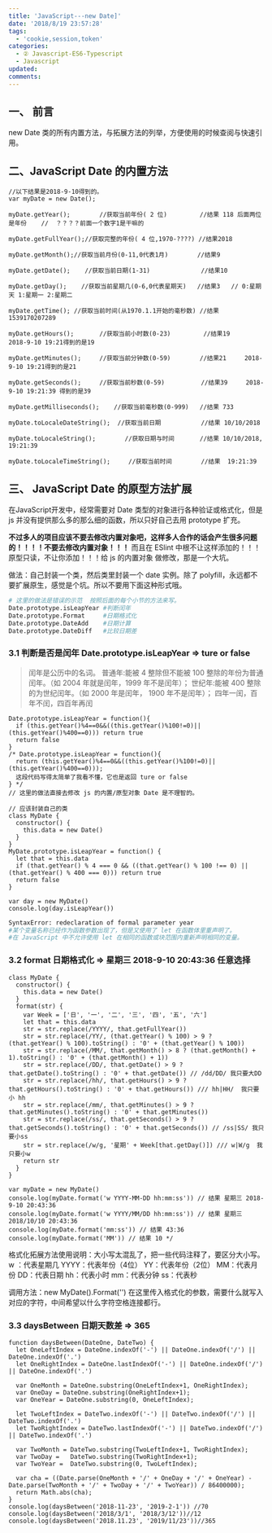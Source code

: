 ```yaml
---
title: 'JavaScript---new Date]'
date: '2018/8/19 23:57:28'
tags:
  - 'cookie,session,token'
categories:
  - ② Javascript-ES6-Typescript
  - Javascript
updated:
comments:
---
```

## 一、 前言

new Date 类的所有内置方法，与拓展方法的列举，方便使用的时候查阅与快速引用。

## 二、JavaScript Date 的内置方法

```JS
//以下结果是2018-9-10得到的。
var myDate = new Date();

myDate.getYear();        //获取当前年份( 2 位)         //结果 118 后面两位是年份    //  ？？？？前面一个数字1是干嘛的

myDate.getFullYear();//获取完整的年份( 4 位,1970-????) //结果2018

myDate.getMonth();//获取当前月份(0-11,0代表1月)        //结果9

myDate.getDate();    //获取当前日期(1-31)              //结果10

myDate.getDay();    //获取当前星期几(0-6,0代表星期天)   //结果3   // 0:星期天 1:星期一 2:星期二

myDate.getTime(); //获取当前时间(从1970.1.1开始的毫秒数) //结果1539170207289

myDate.getHours();       //获取当前小时数(0-23)         //结果19     2018-9-10 19:21得到的是19

myDate.getMinutes();     //获取当前分钟数(0-59)        //结果21     2018-9-10 19:21得到的是21

myDate.getSeconds();     //获取当前秒数(0-59)          //结果39     2018-9-10 19:21:39 得到的是39

myDate.getMilliseconds();    //获取当前毫秒数(0-999)   //结果 733

myDate.toLocaleDateString();  //获取当前日期           //结果 10/10/2018

myDate.toLocaleString();        //获取日期与时间       //结果 10/10/2018, 19:21:39

myDate.toLocaleTimeString();     //获取当前时间        //结果  19:21:39
```

## 三、 JavaScript Date 的原型方法扩展

在JavaScript开发中，经常需要对 Date 类型的对象进行各种验证或格式化，但是 js 并没有提供那么多的那么细的函数，所以只好自己去用 prototype 扩充。

**不过多人的项目应该不要去修改内置对象吧，这样多人合作的话会产生很多问题的！！！！不要去修改内置对象！！！**
而且在 ESlint 中根不让这样添加的！！！原型只读，不让你添加！！！给 js 的内置对象 做修改，那是一个大坑。

做法：自己封装一个类，然后类里封装一个 date 实例。除了 polyfill，永远都不要扩展原生，感觉是个坑。所以不要用下面这种形式哦。

```BASH
# 这里的做法是错误的示范  按照后面的每个小节的方法来写。
Date.prototype.isLeapYear #判断闰年
Date.prototype.Format     #日期格式化
Date.prototype.DateAdd    #日期计算
Date.prototype.DateDiff   #比较日期差
```

### 3.1 判断是否是闰年 Date.prototype.isLeapYear => ture or false

>闰年是公历中的名词。
普通年:能被 4 整除但不能被 100 整除的年份为普通闰年。（如 2004 年就是闰年，1999 年不是闰年）；
世纪年:能被 400 整除的为世纪闰年。（如 2000 年是闰年， 1900 年不是闰年）；
四年一闰，百年不闰，四百年再闰

```JS
Date.prototype.isLeapYear = function(){
  if (this.getYear()%4==0&&((this.getYear()%100!=0)||(this.getYear()%400==0))) return true
  return false
}
/* Date.prototype.isLeapYear = function(){
  return (this.getYear()%4==0&&((this.getYear()%100!=0)||(this.getYear()%400==0)));
  这段代码写得太简单了我看不懂，它也是返回 ture or false
} */
// 这里的做法直接去修改 js 的内置/原型对象 Date 是不理智的。
```

```JS
// 应该封装自己的类
class MyDate {
  constructor() {
    this.data = new Date()
  }
}
MyDate.prototype.isLeapYear = function() {
  let that = this.data
  if (that.getYear() % 4 === 0 && ((that.getYear() % 100 !== 0) || (that.getYear() % 400 === 0))) return true
  return false
}

var day = new MyDate()
console.log(day.isLeapYear())
```

```BASH
SyntaxError: redeclaration of formal parameter year
#某个变量名称已经作为函数参数出现了，但是又使用了 let 在函数体里重声明了。
#在 JavaScript 中不允许使用 let 在相同的函数或块范围内重新声明相同的变量。
```

### 3.2 format 日期格式化 => 星期三 2018-9-10 20:43:36 任意选择

```JS
class MyDate {
  constructor() {
    this.data = new Date()
  }
  format(str) {
    var Week = ['日', '一', '二', '三', '四', '五', '六']
    let that = this.data
    str = str.replace(/YYYY/, that.getFullYear())
    str = str.replace(/YY/, (that.getYear() % 100) > 9 ? (that.getYear() % 100).toString() : '0' + (that.getYear() % 100))
    str = str.replace(/MM/, that.getMonth() > 8 ? (that.getMonth() + 1).toString() : '0' + (that.getMonth() + 1))
    str = str.replace(/DD/, that.getDate() > 9 ? that.getDate().toString() : '0' + that.getDate()) // /dd/DD/ 我只要大DD
    str = str.replace(/hh/, that.getHours() > 9 ? that.getHours().toString() : '0' + that.getHours()) /// hh|HH/  我只要小 hh
    str = str.replace(/mm/, that.getMinutes() > 9 ? that.getMinutes().toString() : '0' + that.getMinutes())
    str = str.replace(/ss/, that.getSeconds() > 9 ? that.getSeconds().toString() : '0' + that.getSeconds()) // /ss|SS/ 我只要小ss
    str = str.replace(/w/g, '星期' + Week[that.getDay()]) /// w|W/g  我只要小w
    return str
  }
}

var myDate = new MyDate()
console.log(myDate.format('w YYYY-MM-DD hh:mm:ss')) // 结果 星期三 2018-9-10 20:43:36
console.log(myDate.format('w YYYY/MM/DD hh:mm:ss')) // 结果 星期三 2018/10/10 20:43:36
console.log(myDate.format('mm:ss')) // 结果 43:36
console.log(myDate.format('MM')) // 结果 10 */
```

格式化拓展方法使用说明：大小写太混乱了，把一些代码注释了，要区分大小写。
w ：代表星期几
YYYY：代表年份（4位）
YY：代表年份（2位）
MM：代表月份
DD：代表日期
hh：代表小时
mm：代表分钟
ss：代表秒

调用方法：new MyDate().Format('') 在这里传入格式化的参数，需要什么就写入对应的字符，中间希望以什么字符空格连接都行。

### 3.3 daysBetween 日期天数差 => 365

```JS
function daysBetween(DateOne, DateTwo) {
  let OneLeftIndex = DateOne.indexOf('-') || DateOne.indexOf('/') || DateOne.indexOf('.')
  let OneRightIndex = DateOne.lastIndexOf('-') || DateOne.indexOf('/') || DateOne.indexOf('.')

  var OneMonth = DateOne.substring(OneLeftIndex+1, OneRightIndex);
  var OneDay = DateOne.substring(OneRightIndex+1);
  var OneYear = DateOne.substring(0, OneLeftIndex);

  let TwoLeftIndex = DateTwo.indexOf('-') || DateTwo.indexOf('/') || DateTwo.indexOf('.')
  let TwoRightIndex = DateTwo.lastIndexOf('-') || DateTwo.indexOf('/') || DateTwo.indexOf('.')

  var TwoMonth = DateTwo.substring(TwoLeftIndex+1, TwoRightIndex);
  var TwoDay =   DateTwo.substring(TwoRightIndex+1);
  var TwoYear =  DateTwo.substring(0, TwoLeftIndex);

  var cha = ((Date.parse(OneMonth + '/' + OneDay + '/' + OneYear) - Date.parse(TwoMonth + '/' + TwoDay + '/' + TwoYear)) / 86400000);
  return Math.abs(cha);
}
console.log(daysBetween('2018-11-23', '2019-2-1')) //70
console.log(daysBetween('2018/3/1', '2018/3/12'))//12
console.log(daysBetween('2018.11.23', '2019/11/23'))//365
```